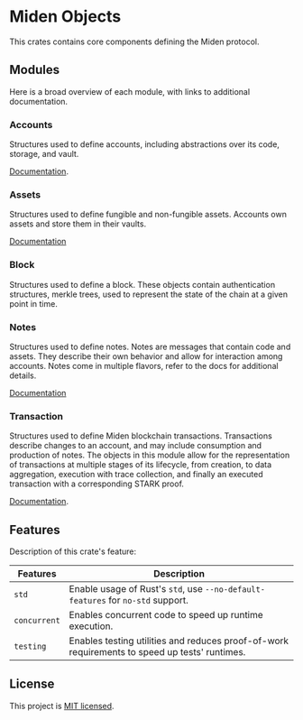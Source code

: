 # Miden Objects

This crates contains core components defining the Miden protocol.

## Modules

Here is a broad overview of each module, with links to additional documentation.


### Accounts

Structures used to define accounts, including abstractions over its code, storage, and vault.

[Documentation](https://0xmiden.github.io/miden-base/account/overview.html).

### Assets

Structures used to define fungible and non-fungible assets. Accounts own assets and store them in their vaults.

[Documentation](https://0xMiden.github.io/miden-base/asset.html)


### Block

Structures used to define a block. These objects contain authentication structures, merkle trees, used to represent the state of the chain at a given point in time.

### Notes

Structures used to define notes. Notes are messages that contain code and assets. They describe their own behavior and allow for interaction among accounts. Notes come in multiple flavors, refer to the docs for additional details.

[Documentation](https://0xMiden.github.io/miden-base/note.html)

### Transaction

Structures used to define Miden blockchain transactions. Transactions describe changes to an account, and may include consumption and production of notes. The objects in this module allow for the representation of transactions at multiple stages of its lifecycle, from creation, to data aggregation, execution with trace collection, and finally an executed transaction with a corresponding STARK proof.

[Documentation](https://0xMiden.github.io/miden-base/transaction.html).

## Features

Description of this crate's feature:

| Features     | Description                                                                                   |
|--------------|-----------------------------------------------------------------------------------------------|
| `std`        | Enable usage of Rust's `std`, use `--no-default-features` for `no-std` support.               |
| `concurrent` | Enables concurrent code to speed up runtime execution.                                        |
| `testing`    | Enables testing utilities and reduces proof-of-work requirements to speed up tests' runtimes. |

## License

This project is [MIT licensed](../../LICENSE).
